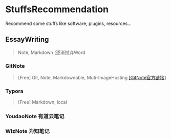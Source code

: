 # StuffsRecommendation
 Recommend some stuffs like software, plugins, resources...

## EssayWriting

> Note, Markdown (逐渐抛弃Word

### GitNote
> [Free] Git, Note, Markdownable, Muti-ImageHosting
> [[GitNote官方链接]](https://gitnoteapp.com/)

### Typora
> [Free] Markdown, local

### YoudaoNote 有道云笔记

### WizNote 为知笔记